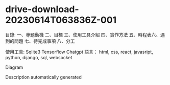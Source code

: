 # drive-download-20230614T063836Z-001
目錄:
一、專題動機​
二、目標​
三、使用工具介紹​
四、實作方法​
五、時程表​
六、遇到的問題​
七、待完成事項​
八、分工​

使用工具:
Sqlite3​
Tensorflow​
Chatgpt​
語言：​
html, css, react, javasript, python, dijango, sql, websocket​

 Diagram

Description automatically generated